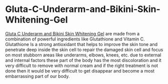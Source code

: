 # Gluta-C-Underarm-and-Bikini-Skin-Whitening-Gel
<a href="https://www.healthcarebeauty.in/shop/gluta-c-underarm-and-bikini-skin-whitening-gel">Gluta C Underarm and Bikini Skin Whitening Gel</a> are made from a combination of powerful ingredients like Glutathione and Vitamin C. Glutathione Is a strong antioxidant that helps to improve the skin tone and penetrate deep inside the skin cell to repair the damaged skin cell and focus on most stubborn areas like underarms, elbows, knees, etc. due to external and internal factors these part of the body has the most discoloration and it very difficult to remove with normal cream and if the right treatment is not done then it would be very difficult to get disappear and become a most embarrassing part of our body.
